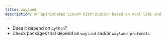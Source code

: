 ```yaml
---
title: wayland
description: An opinionated Linux® distribution based on musl libc and toybox
---
```


- Does it depend on `python`?
- Check packages that depend on `wayland` and/or `wayland-protocols`
